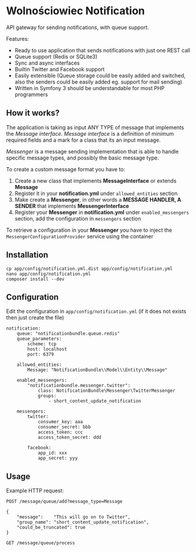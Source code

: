 Wolnościowiec Notification
==========================

API gateway for sending notifications, with queue support.

Features:
- Ready to use application that sends notifications with just one REST call
- Queue support (Redis or SQLite3)
- Sync and async interfaces
- Builtin Twitter and Facebook support
- Easily extensible (Queue storage could be easily added and switched, also the senders could be easily added eg. support for mail sending)
- Written in Symfony 3 should be understandable for most PHP programmers

## How it works?

The application is taking as input ANY TYPE of message that implements the _Message interface_.
_Message interface_ is a definition of minimum required fields and a mark for a class that its an input message.

_Messenger_ is a message sending implementation that is able to handle specific message types, and possibly the basic message type.

To create a custom message format you have to:
1. Create a new class that implements **MessageInterface** or extends **Message**
2. Register it in your **notification.yml** under `allowed_entities` section
3. Make create a **Messenger**, in other words a **MESSAGE HANDLER, A SENDER** that implements **MessengerInterface**
4. Register your **Messenger** in **notification.yml** under `enabled_messengers` section, add the configuration in `messengers` section

To retrieve a configuration in your **Messenger** you have to inject the `MessengerConfigurationProvider` service using the container

## Installation

```
cp app/config/notification.yml.dist app/config/notification.yml
nano app/config/notification.yml
composer install --dev
```

## Configuration

Edit the configuration in `app/config/notification.yml` (if it does not exists then just create the file)

```
notification:
    queue: "notificationbundle.queue.redis"
    queue_parameters:
        scheme: tcp
        host: localhost
        port: 6379

    allowed_entities:
        Message: "NotificationBundle\\Model\\Entity\\Message"

    enabled_messengers:
        "notificationbundle.messenger.twitter":
            class: NotificationBundle\Messenger\TwitterMessenger
            groups:
                - short_content_update_notification

    messengers:
        twitter:
            consumer_key: aaa
            consumer_secret: bbb
            access_token: ccc
            access_token_secret: ddd

        facebook:
            app_id: xxx
            app_secret: yyy
```

## Usage

Example HTTP request:

```
POST /message/queue/add?message_type=Message

{
    "message":    "This will go on to Twitter",
    "group_name": "short_content_update_notification",
    "could_be_truncated": true
}
```

```
GET /message/queue/process
```